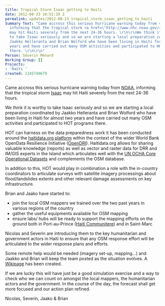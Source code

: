 ```yaml
---
title: Tropical Storm Isaac getting to Haiti
date: 2012-08-23 16:51:19 Z
permalink: updates/2012-08-23_tropical_storm_isaac_getting_to_haiti
Summary Text: "Came accross this serious hurricane warning today from <a href=\"http://www.nhc.noaa.gov/cyclones/\">NOAA</a>,
  informing that the tropical storm <a href=\"http://www.nhc.noaa.gov/refresh/graphics_at4+shtml/060337.shtml?tswind036?#contents\">Isaac</a>
  may hit Haiti severely from the next 24-36 hours. \r\n\r\nWe think it is worthy
  to take Isaac seriously and so we are starting a local preparation coordinated by
  Jaakko Helleranta and Brian Wolford who have been living in Haiti for almost two
  years and have carried out many OSM activities and participated to HOT programs
  there. \r\n\r\n"
Person: Séverin Ménard
Working Group: []
Projects:
- 'Haiti '
created: 1345740679
---
```


<p>Came accross this serious hurricane warning today from <a href="http://www.nhc.noaa.gov/cyclones/">NOAA</a>, informing that the tropical storm <a href="http://www.nhc.noaa.gov/refresh/graphics_at4+shtml/060337.shtml?tswind036?#contents">Isaac</a> may hit Haiti severely from the next 24-36 hours.</p><p>We think it is worthy to take Isaac seriously and so we are starting a local preparation coordinated by Jaakko Helleranta and Brian Wolford who have been living in Haiti for almost two years and have carried out many OSM activities and participated to HOT programs there.<!--break--></p><p>HOT can harness on the data preparedness work it has been conducted around the <a href="http://haitidata.org">haitidata.org platform</a> within the context of the wider World Bank OpenData Resilience Initiative (<a href="http://www.gfdrr.org/gfdrr/sites/gfdrr.org/files/GFDRR_OpenDRI_1Pager.pdf">OpenDRI</a>). Haitidata.org allows for sharing valuable knowledge (reports) as well as vector and raster data for DRR and IM/GIS experts in the Island which articulates well with the <a href="http://cod.humanitarianresponse.info/country-region/haiti">UN OCHA Core Operational Datasets</a> and complements the OSM database.</p><p>In addition to this, HOT would play in combination a role with the in-country coordinators to articulate surveys with satellite imagery processings about flood/landslides extents and other relevant damage assessments on key infrastructure.</p><p>Brian and Jaako have started to:</p><ul><li>join the local OSM mappers we trained over the two past years in various regions of the country</li><li>gather the useful equipments available for OSM mapping</li><li>ensure labs/ hubs will be ready to support the mapping efforts on the ground both in Port-au-Prince (<a href="http://www.haiti.communitere.org/">Haiti Communitere</a>) and in Saint-Marc</li></ul><p>Nicolas and Severin are introducing them to the key humanitarian and government actors in Haiti to ensure that any OSM response effort will be articulated to the wider response plans and efforts.</p><p>Some remote help would be needed (imagery set-up, mapping...) and Jaakko and Brian will keep the team posted as the situation evolves. A <a href="http://wiki.openstreetmap.org/wiki/Haiti/Tropical_Storms_2012">Wikipage</a> has been created.</p><p>If we are lucky this will have just be a good simulation exercise and a way to check who we can count on amongst the local mappers, the humanitarian actors and the government. In the course of the day, the forecast shall get more focused and our action plan refined.</p><p>Nicolas, Severin, Jaako &amp; Brian</p>
